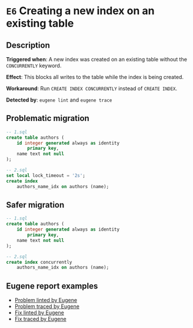 # `E6` Creating a new index on an existing table

## Description

**Triggered when**: A new index was created on an existing table without the `CONCURRENTLY` keyword.

**Effect**: This blocks all writes to the table while the index is being created.

**Workaround**: Run `CREATE INDEX CONCURRENTLY` instead of `CREATE INDEX`.

**Detected by**: `eugene lint` and `eugene trace`

## Problematic migration

```sql
-- 1.sql
create table authors (
    id integer generated always as identity
        primary key,
    name text not null
);

-- 2.sql
set local lock_timeout = '2s';
create index
    authors_name_idx on authors (name);
```

## Safer migration

```sql
-- 1.sql
create table authors (
    id integer generated always as identity
        primary key,
    name text not null
);

-- 2.sql
create index concurrently
    authors_name_idx on authors (name);
```

## Eugene report examples

- [Problem linted by Eugene](unsafe_lint.md)
- [Problem traced by Eugene](unsafe_trace.md)
- [Fix linted by Eugene](safer_trace.md)
- [Fix traced by Eugene](safer_trace.md)
